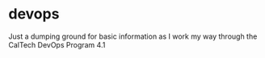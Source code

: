 # devops

Just a dumping ground for basic information as I work my way through the CalTech DevOps Program 4.1
